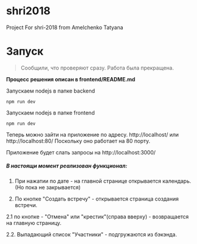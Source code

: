 # shri2018
Project For shri-2018 from Amelchenko Tatyana


# Запуск 
> Сообщили, что проверяют сразу. Работа была прекращена. 

**Процесс решения описан в frontend/README.md**


Запускаем nodejs в папке backend

```
npm run dev
```

Запускаем nodejs в папке frontend

```
npm run dev
```

Теперь можно зайти на приложение по адресу. 
http://localhost/  или http://localhost:80/
Поскольку оно работает на 80 порту. 

Приложение будет слать запросы на http://localhost:3000/ 

##### В настоящи момент реализован функционал:
1. При нажатии по дате - на главной странице открывается календарь.(Но пока не закрывается)

2. По кнопке "Создать встречу" - открывается страница создания встречи.

2.1 по кнопке - "Отмена" или "крестик"(справа вверху) - возвращается на главную страницу. 

2.2. Выпадающий список "Участники" - подгружаются из бэкэнда. 
